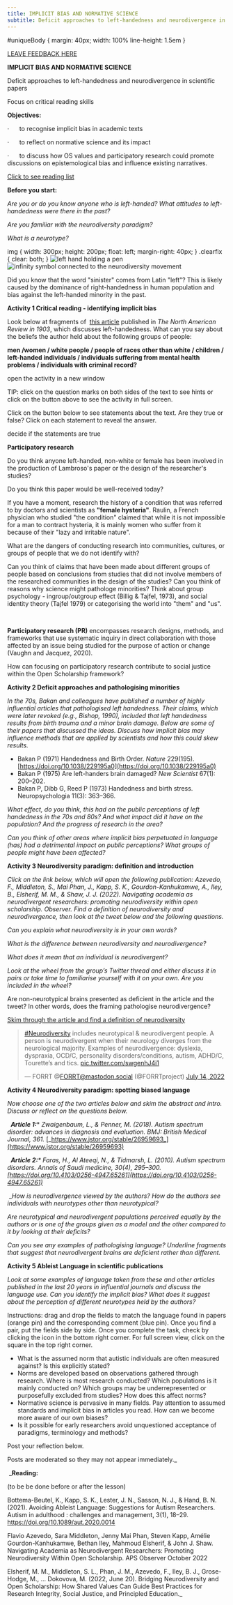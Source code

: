 ```yaml
---
title: IMPLICIT BIAS AND NORMATIVE SCIENCE
subtitle: Deficit approaches to left-handedness and neurodivergence in scientific papers
---
```



#uniqueBody { margin: 40px; width: 100% line-height: 1.5em }

[LEAVE FEEDBACK HERE](https://docs.google.com/document/d/1UJYUTK_zbcoJTt6DjRQVrjvnfa6quCnqfYCEV2HtcDM/edit?usp=sharing)

**IMPLICIT BIAS AND NORMATIVE SCIENCE**  

Deficit approaches to left-handedness and neurodivergence in scientific papers

Focus on critical reading skills

**Objectives:**

·      to recognise implicit bias in academic texts

·      to reflect on normative science and its impact

·      to discuss how OS values and participatory research could promote discussions on epistemological bias and influence existing narratives.

[Click to see reading list](#reading-list)

**Before you start:** 

_Are you or do you know anyone who is left-handed? What attitudes to left-handedness were there in the past?_ 

_Are you familiar with the neurodiversity paradigm?_

_What is a neurotype?_ 

img { width: 300px; height: 200px; float: left; margin-right: 40px; } .clearfix { clear: both; } ![left hand holding a pen](lefthand.png) ![infinity symbol connected to the neurodiversity movement](neurodiversity.png)

Did you know that the word "sinister" comes from Latin "left"? This is likely caused by the dominance of right-handedness in human population and bias against the left-handed minority in the past.

  
  

**Activity 1 Critical reading - identifying implicit bias**

Look below at fragments of  [this article](https://www.jstor.org/stable/25119452?seq=1) published in _The North American Review in 1903_, which discusses left-handedness. What can you say about the beliefs the author held about the following groups of people:

**men /women / white people / people of races other than white / children / left-handed individuals / individuals suffering from mental health problems / individuals with criminal record?**

open the activity in a new window

TIP: click on the question marks on both sides of the text to see hints or click on the button above to see the activity in full screen.

<script src="https://h5p.org/sites/all/modules/h5p/library/js/h5p-resizer.js" charset="UTF-8"></script>

Click on the button below to see statements about the text. Are they true or false? Click on each statement to reveal the answer.

  

decide if the statements are true

**Participatory research**

Do you think anyone left-handed, non-white or female has been involved in the production of Lambroso's paper or the design of the researcher's studies?

Do you think this paper would be well-received today?

  

If you have a moment, research the history of a condition that was referred to by doctors and scientists as **"female hysteria"**. Raulin, a French physician who studied "the condition" claimed that while it is not impossible for a man to contract hysteria, it is mainly women who suffer from it because of their "lazy and irritable nature".

What are the dangers of conducting research into communities, cultures, or groups of people that we do not identify with?

Can you think of claims that have been made about different groups of people based on conclusions from studies that did not involve members of the researched communities in the design of the studies? Can you think of reasons why science might pathologe minorities? Think about group psychology - ingroup/outgroup effect (Billig & Tajfel, 1973), and social identity theory (Tajfel 1979) or categorising the world into "them" and "us".

 

**Participatory research (PR)** encompasses research designs, methods, and frameworks that use systematic inquiry in direct collaboration with those affected by an issue being studied for the purpose of action or change (Vaughn and Jacquez, 2020).

How can focusing on participatory research contribute to social justice within the Open Scholarship framework?

**Activity 2 Deficit approaches and pathologising minorities**

_In the 70s, Bakan and colleagues have published a number of highly influential articles that pathologised left handedness. Their claims, which were later revoked (e.g., Bishop, 1990), included that left handedness results from birth trauma and a minor brain damage. Below are some of their papers that discussed the ideas. Discuss how implicit bias may influence methods that are applied by scientists and how this could skew results._

*   Bakan P (1971) Handedness and Birth Order. _Nature_ 229(195). [https://doi.org/10.1038/229195a0](https://doi.org/10.1038/229195a0)
*   Bakan P (1975) Are left-handers brain damaged? _New Scientist_ 67(1): 200–202.
*   Bakan P, Dibb G, Reed P (1973) Handedness and birth stress. Neuropsychologia 11(3): 363–366.

_What effect, do you think, this had on the public perceptions of left handedness in the 70s and 80s? And what impact did it have on the population? And the progress of research in the area?_

_Can you think of other areas where implicit bias perpetuated in language (has) had a detrimental impact on public perceptions? What groups of people might have been affected?_

  

  

**Activity 3 Neurodiversity paradigm: definition and introduction**

  

_Click on the link below, which will open the following publication: Azevedo, F., Middleton, S., Mai Phan, J., Kapp, S. K., Gourdon-Kanhukamwe, A., Iley, B., Elsherif, M. M., & Shaw, J. J. (2022). Navigating academia as neurodivergent researchers: promoting neurodiversity within open scholarship. Observer. Find a definition of neurodiversity and neurodivergence, then look at the tweet below and the following questions._

_Can you explain what neurodiversity is in your own words?_

_What is the difference between neurodiversity and neurodivergence?_

_What does it mean that an individual is neurodivergent?_

_Look at the wheel from the group’s Twitter thread and either discuss it in pairs or take time to familiarise yourself with it on your own. Are you included in the wheel?_

  

Are non-neurotypical brains presented as deficient in the article and the tweet? In other words, does the framing pathologise neurodivergence?

[Skim through the article and find a definition of neurodiversity](https://www.psychologicalscience.org/observer/gs-navigating-academia-as-neurodivergent-researchers)

> [#Neurodiversity](https://twitter.com/hashtag/Neurodiversity?src=hash&ref_src=twsrc%5Etfw) includes neurotypical & neurodivergent people. A person is neurodivergent when their neurology diverges from the neurological majority. Examples of neurodivergence: dyslexia, dyspraxia, OCD/C, personality disorders/conditions, autism, ADHD/C, Tourette’s and tics. [pic.twitter.com/swgenhJ4i1](https://t.co/swgenhJ4i1)
> 
> — FORRT @FORRT@mastodon.social (@FORRTproject) [July 14, 2022](https://twitter.com/FORRTproject/status/1547570517137207296?ref_src=twsrc%5Etfw)

**Activity 4 Neurodiversity paradigm: spotting biased language**

_Now choose one of the two articles below and skim the abstract and intro. Discuss or reflect on the questions below._

  **_Article 1:_***   _Zwaigenbaum, L., & Penner, M. (2018). Autism spectrum disorder: advances in diagnosis and evaluation. BMJ: British Medical Journal, 361._ [_https://www.jstor.org/stable/26959693_](https://www.jstor.org/stable/26959693)

  **_Article 2:_**_*   Faras, H., Al Ateeqi, N., & Tidmarsh, L. (2010). Autism spectrum disorders. _Annals of Saudi medicine_, _30_(4), 295–300. [https://doi.org/10.4103/0256-4947.65261](https://doi.org/10.4103/0256-4947.65261)_

 __How is neurodivergence viewed by the authors? How do the authors see individuals with neurotypes other than neurotypical?_

_Are neurotypical and neurodivergent populations perceived equally by the authors or is one of the groups given as a model and the other compared to it by looking at their deficits?_

_Can you see any examples of pathologising language? Underline fragments that suggest that neurodivergent brains are deficient rather than different._

**Activity 5 Ableist Language in scientific publications**

_Look at some examples of language taken from these and other articles published in the last 20 years in influential journals and discuss the language use. Can you identify the implicit bias? What does it suggest about the perception of different neurotypes held by the authors?_

  

Instructions: drag and drop the fields to match the language found in papers (orange pin) and the corresponding comment (blue pin). Once you find a pair, put the fields side by side. Once you complete the task, check by clicking the icon in the bottom right corner. For full screen view, click on the square in the top right corner.

*   What is the assumed norm that autistic individuals are often measured against? Is this explicitly stated?
*   Norms are developed based on observations gathered through research. Where is most research conducted? Which populations is it mainly conducted on? Which groups may be underrepresented or purposefully excluded from studies? How does this affect norms?
*   Normative science is pervasive in many fields. Pay attention to assumed standards and implicit bias in articles you read. How can we become more aware of our own biases?
*   Is it possible for early researchers avoid unquestioned acceptance of paradigms, terminology and methods?

Post your reflection below.

Posts are moderated so they may not appear immediately._

 _**Reading:**

(to be be done before or after the lesson)

Bottema-Beutel, K., Kapp, S. K., Lester, J. N., Sasson, N. J., & Hand, B. N. (2021). Avoiding Ableist Language: Suggestions for Autism Researchers. Autism in adulthood : challenges and management, 3(1), 18–29. https://doi.org/10.1089/aut.2020.0014

Flavio Azevedo, Sara Middleton, Jenny Mai Phan, Steven Kapp, Amélie Gourdon-Kanhukamwe, Bethan Iley, Mahmoud Elsherif, & John J. Shaw. Navigating Academia as Neurodivergent Researchers: Promoting Neurodiversity Within Open Scholarship. APS Observer October 2022

Elsherif, M. M., Middleton, S. L., Phan, J. M., Azevedo, F., Iley, B. J., Grose-Hodge, M., … Dokovova, M. (2022, June 20). Bridging Neurodiversity and Open Scholarship: How Shared Values Can Guide Best Practices for Research Integrity, Social Justice, and Principled Education._